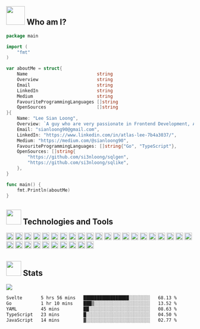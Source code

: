 

## <img src="https://media.giphy.com/media/VgCDAzcKvsR6OM0uWg/giphy.gif" width="50px" height="50px"> Who am I?

```go
package main

import (
    "fmt"
)

var aboutMe = struct{
    Name                          string
    Overview                      string
    Email                         string
    LinkedIn                      string
    Medium                        string
    FavouriteProgrammingLanguages []string
    OpenSources                   []string
}{
    Name: "Lee Sian Loong",
    Overview: `A guy who are very passionate in Frontend Development, Architecture Design and Opensource.`,
    Email: "sianloong90@gmail.com",
    LinkedIn: "https://www.linkedin.com/in/atlas-lee-7b4a3037/",
    Medium: "https://medium.com/@sianloong90",
    FavouriteProgrammingLanguages: []string{"Go", "TypeScript"},
    OpenSources: []string{
        "https://github.com/si3nloong/sqlgen",
        "https://github.com/si3nloong/sqlike",
    },
}

func main() {
    fmt.Println(aboutMe)
}
```

## <img src="https://media.giphy.com/media/WmiXmdQ1KNlGa7srHF/giphy.gif" width="40px" height="40px" /> Technologies and Tools

<code><a href="https://go.dev/"><img height="20" src="https://cdn.svgporn.com/logos/go.svg"></a></code>
<code><a href="https://www.typescriptlang.org/"><img height="20" src="https://cdn.svgporn.com/logos/typescript-icon.svg"></a></code>
<code><a href="https://kotlinlang.org/"><img height="20" src="https://cdn.svgporn.com/logos/kotlin.svg"></a></code>
<code><a href="https://developer.apple.com/swift/"><img height="20" src="https://cdn.svgporn.com/logos/swift.svg"></a></code>
<code><a href="https://www.javascript.com/"><img height="20" src="https://cdn.svgporn.com/logos/javascript.svg"></a></code>
<code><a href="https://www.php.net/"><img height="20" src="https://cdn.svgporn.com/logos/php.svg"></a></code>
<code><a href="https://dart.dev/"><img height="20" src="https://cdn.svgporn.com/logos/dart.svg"></a></code>
<code><a href="https://flutter.dev/"><img height="20" src="https://cdn.svgporn.com/logos/flutter.svg"></a></code>
<code><a href="https://vuejs.org/"><img height="20" src="https://cdn.svgporn.com/logos/vue.svg"></a></code>
<code><a href="https://reactjs.org/"><img height="20" src="https://cdn.svgporn.com/logos/react.svg"></a></code>
<code><a href="https://svelte.dev/"><img height="20" src="https://cdn.svgporn.com/logos/svelte-icon.svg"></a></code>
<code><a href="https://nodejs.org/en/"><img height="20" src="https://cdn.svgporn.com/logos/nodejs-icon.svg"></a></code>
<code><a href="https://vitejs.dev/"><img height="20" src="https://cdn.svgporn.com/logos/vitejs.svg"></a></code>
<code><a href="https://eslint.org/"><img height="20" src="https://cdn.svgporn.com/logos/eslint.svg"></a></code>
<code><a href="https://prettier.io/"><img height="20" src="https://cdn.svgporn.com/logos/prettier.svg"></a></code>
<code><a href="https://rollupjs.org"><img height="20" src="https://cdn.svgporn.com/logos/rollupjs.svg"></a></code>
<code><a href="https://sass-lang.com/"><img height="20" src="https://cdn.svgporn.com/logos/sass.svg"></a></code>
<code><a href="https://storybook.js.org/"><img height="20" src="https://cdn.svgporn.com/logos/storybook-icon.svg"></a></code>
<code><a href="https://graphql.org/"><img height="20" src="https://cdn.svgporn.com/logos/graphql.svg"></a></code>
<code><a href="https://rxjs.dev/guide/overview"><img height="20" src="https://cdn.svgporn.com/logos/reactivex.svg"></a></code>
<code><a href="https://www.mongodb.com/"><img height="20" src="https://cdn.svgporn.com/logos/mongodb.svg"></a></code>
<code><a href="https://www.mysql.com/"><img height="20" src="https://cdn.svgporn.com/logos/mysql.svg"></a></code>
<code><a href="https://redis.io/"><img height="20" src="https://cdn.svgporn.com/logos/redis.svg"></a></code>
<code><a href="https://www.elastic.co/"><img height="20" src="https://cdn.svgporn.com/logos/elasticsearch.svg"></a></code>
<code><a href="https://swagger.io/"><img height="20" src="https://cdn.svgporn.com/logos/swagger.svg"></a></code>
<code><a href="https://www.docker.com/"><img height="20" src="https://cdn.svgporn.com/logos/docker-icon.svg"></a></code>
<code><a href="https://kubernetes.io/"><img height="20" src="https://cdn.svgporn.com/logos/kubernetes.svg"></a></code>
<code><a href="https://nats.io/"><img height="20" src="https://cdn.svgporn.com/logos/nats.svg"></a></code>
<code><a href="https://grpc.io/"><img height="20" src="https://cdn.svgporn.com/logos/grpc.svg"></a></code>
<code><a href="https://argoproj.github.io/argo-workflows/"><img height="20" src="https://cdn.svgporn.com/logos/argo.svg"></a></code>
<code><a href="https://www.rancher.com/"><img height="20" src="https://cdn.svgporn.com/logos/rancher-icon.svg"></a></code>

## <img src="https://media.giphy.com/media/uhWLu2lsU0rfLiwYlI/giphy.gif" height="40px" width="40px" /> Stats

<img align="center" src="https://github-readme-stats.vercel.app/api?username=si3nloong&show_icons=true" />

<!--START_SECTION:waka-->

```txt
Svelte       5 hrs 56 mins   █████████████████░░░░░░░░   68.13 %
Go           1 hr 10 mins    ███▒░░░░░░░░░░░░░░░░░░░░░   13.52 %
YAML         45 mins         ██░░░░░░░░░░░░░░░░░░░░░░░   08.63 %
TypeScript   23 mins         █░░░░░░░░░░░░░░░░░░░░░░░░   04.50 %
JavaScript   14 mins         ▓░░░░░░░░░░░░░░░░░░░░░░░░   02.77 %
```

<!--END_SECTION:waka-->

<!--
**si3nloong/si3nloong** is a ✨ _special_ ✨ repository because its `README.md` (this file) appears on your GitHub profile.

Here are some ideas to get you started:

- 🔭 I’m currently working on WeTix
- 🌱 I’m currently learning ...
- 👯 I’m looking to collaborate on ...
- 🤔 I’m looking for help with ...
- 💬 Ask me about ...
- 📫 How to reach me: ...
- 😄 Pronouns: ...
- ⚡ Fun fact: ...
-->
